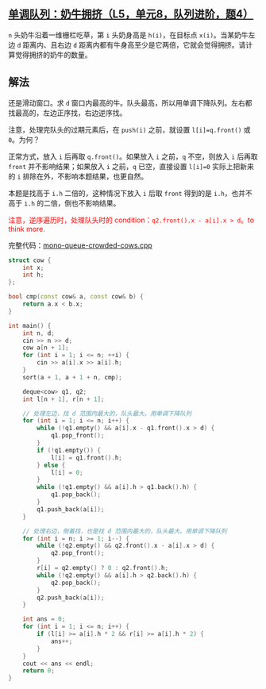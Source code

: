 ## [单调队列：奶牛拥挤（L5，单元8，队列进阶，题4）](https://oj.youdao.com/course/37/276/1#/1/14201)

`n` 头奶牛沿着一维栅栏吃草，第 `i` 头奶身高是 `h(i)`，在目标点 `x(i)`。当某奶牛左边 `d` 距离内、且右边 `d` 距离内都有牛身高至少是它两倍，它就会觉得拥挤。请计算觉得拥挤的奶牛的数量。

## 解法

还是滑动窗口。求 `d` 窗口内最高的牛。队头最高，所以用单调下降队列。左右都找最高的，左边正序找，右边逆序找。

注意，处理完队头的过期元素后，在 `push(i)` 之前，就设置 `l[i]=q.front()` 或 `0`。为何？

正常方式，放入 `i` 后再取 `q.front()`。如果放入 `i` 之前，`q` 不空，则放入 `i` 后再取 `front` 并不影响结果；如果放入 `i` 之前，`q` 已空，直接设置 `l[i]=0` 实际上把新来的 `i` 排除在外，不影响本题结果，也更自然。

本题是找高于 `i.h` 二倍的，这种情况下放入 `i` 后取 `front` 得到的是 `i.h`，也并不高于 `i.h` 的二倍，倒也不影响结果。

<font color=red>注意，逆序遍历时，处理队头时的 condition：`q2.front().x - a[i].x > d`。to think more.</font>

完整代码：[mono-queue-crowded-cows.cpp](code/mono-queue-crowded-cows.cpp)

```cpp
struct cow {
    int x;
    int h;
};

bool cmp(const cow& a, const cow& b) {
    return a.x < b.x;
}

int main() {
    int n, d;
    cin >> n >> d;
    cow a[n + 1];
    for (int i = 1; i <= n; ++i) {
        cin >> a[i].x >> a[i].h;
    }
    sort(a + 1, a + 1 + n, cmp);

    deque<cow> q1, q2;
    int l[n + 1], r[n + 1];

    // 处理左边，找 d 范围内最大的，队头最大。用单调下降队列
    for (int i = 1; i <= n; i++) {
        while (!q1.empty() && a[i].x - q1.front().x > d) {
            q1.pop_front();
        }
        if (!q1.empty()) {
            l[i] = q1.front().h;
        } else {
            l[i] = 0;
        }
        while (!q1.empty() && a[i].h > q1.back().h) {
            q1.pop_back();
        }
        q1.push_back(a[i]);
    }

    // 处理右边，倒着找，也是找 d 范围内最大的，队头最大。用单调下降队列
    for (int i = n; i >= 1; i--) {
        while (!q2.empty() && q2.front().x - a[i].x > d) {
            q2.pop_front();
        }
        r[i] = q2.empty() ? 0 : q2.front().h;
        while (!q2.empty() && a[i].h > q2.back().h) {
            q2.pop_back();
        }
        q2.push_back(a[i]);
    }

    int ans = 0;
    for (int i = 1; i <= n; i++) {
        if (l[i] >= a[i].h * 2 && r[i] >= a[i].h * 2) {
            ans++;
        }
    }
    cout << ans << endl;
    return 0;
}
```

